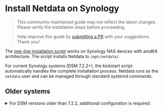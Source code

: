 # Install Netdata on Synology

> This community-maintained guide may not reflect the latest changes.
> Please verify the installation steps before proceeding.
> 
> Help improve this guide by [submitting a PR](https://github.com/netdata/netdata/edit/master/packaging/installer/methods/synology.md) with your suggestions.
> Thank you!

The [one-line installation script](/packaging/installer/methods/kickstart.md) works on Synology NAS devices with amd64 architecture. The script installs Netdata to `/opt/netdata/`.

For current Synology systems (DSM 7.2.2+), the kickstart script automatically handles the complete installation process. Netdata runs as the `netdata` user and can be managed through standard systemd commands.

## Older systems

<details>
<summary>For DSM versions older than 7.2.2, additional configuration is required.</summary>

### Run as netdata user

By default, Netdata runs as `root` on older systems. To run it as the netdata user instead:

1. Create a `netdata` group through the Synology control panel (no special access needed)
2. Create a `netdata` user through the Synology control panel:
    - Assign it to the netdata group
    - Set a random password
    - Grant no access permission
3. Set correct ownership permissions:
    ```bash
    chown -R root:netdata /opt/netdata/usr/share/netdata
    chown -R netdata:netdata /opt/netdata/var/lib/netdata /opt/netdata/var/cache/netdata
    chown -R netdata:root /opt/netdata/var/log/netdata
    ````
4. Restart Netdata
    ```sh
    /etc/rc.netdata restart
    ```

### Create a Startup Script

Older DSM versions aren't automatically recognized during installation, so you'll need to create a startup script manually:

1. Create `/etc/rc.netdata` with [this script](https://gist.github.com/oskapt/055d474d7bfef32c49469c1b53e8225f).
2. Make it executable:
    ```sh
    chmod 0755 /etc/rc.netdata
    ```
3. Enable auto-start by adding to `/etc/rc.local`:
   ```sh
   # Netdata startup
   [ -x /etc/rc.netdata ] && /etc/rc.netdata start
   ```

</details>
